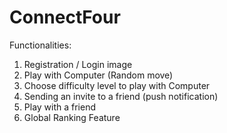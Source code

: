 # ConnectFour
Functionalities:

1. Registration / Login image
2. Play with Computer (Random move)
3. Choose difficulty level to play with Computer
4. Sending an invite to a friend (push notification)
5. Play with a friend
6. Global Ranking Feature
